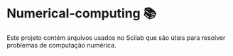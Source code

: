 # Numerical-computing :books:

  Este projeto contém arquivos usados no Scilab que são úteis para resolver problemas de computação numérica.
  
